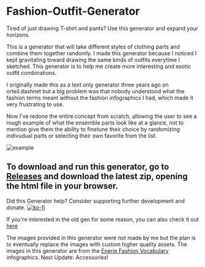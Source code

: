# Fashion-Outfit-Generator
Tired of just drawing T-shirt and pants? Use this generator and expand your horizons.

This is a generator that will take different styles of clothing parts and combine them together randomly. I made this generator because I noticed I kept gravitating toward drawing the same kinds of outfits everytime I sketched. This generator is to help me create more interesting and exotic outfit combinations. 

I originally made this as a text only generator three years ago on orteil.dashnet but a big problem was that nobody understood what the fashion terms meant without the fashion infographics I had, which made it very frustrating to use.

Now I've redone the entire concept from scratch, allowing the user to see a rough example of what the ensemble parts look like at a glance, not to mention give them the ability to finetune their choice by randomizing indivudual parts or selecting their own favorite from the list.

![example](https://i.imgur.com/IIrjI5j.gif)

## To download and run this generator, go to [Releases](https://github.com/nyvivianv/Fashion-Outfit-Generator/releases) and download the latest zip, opening the html file in your browser. 

Did this Generator help? Consider supporting further development and donate.
[![ko-fi](https://www.ko-fi.com/img/githubbutton_sm.svg)](https://ko-fi.com/A6813RUX)

If you're interested in the old gen for some reason, you can also check it out [here](https://orteil.dashnet.org/randomgen/?gen=VZgXtgGu)

The images provided in this generator were not made by me but the plan is to eventually replace the images with custom higher quality assets. The images in this generator are from the [Enerie Fashion Vocabulary](https://enerie.wordpress.com) infographics. 
Next Update: Accessories!
